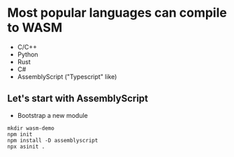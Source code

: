 # Most popular languages can compile to WASM

- C/C++
- Python
- Rust
- C#
- AssemblyScript ("Typescript" like)

## Let's start with AssemblyScript

- Bootstrap a new module

```console
mkdir wasm-demo
npm init
npm install -D assemblyscript
npx asinit .
```
